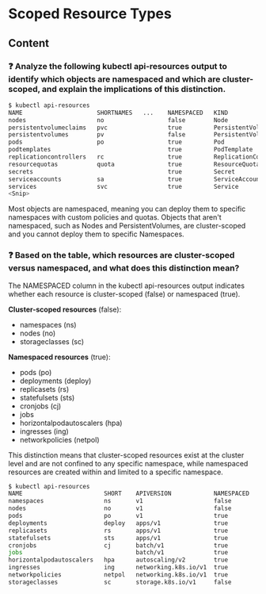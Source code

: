 # Scoped Resource Types

## Content

### ❓ Analyze the following kubectl api-resources output to identify which objects are namespaced and which are cluster-scoped, and explain the implications of this distinction.
```bash
$ kubectl api-resources
NAME                     SHORTNAMES   ...    NAMESPACED   KIND
nodes                    no                  false        Node
persistentvolumeclaims   pvc                 true         PersistentVolumeClaim
persistentvolumes        pv                  false        PersistentVolume
pods                     po                  true         Pod
podtemplates                                 true         PodTemplate
replicationcontrollers   rc                  true         ReplicationController
resourcequotas           quota               true         ResourceQuota
secrets                                      true         Secret
serviceaccounts          sa                  true         ServiceAccount
services                 svc                 true         Service
<Snip>
```

Most objects are namespaced, meaning you can deploy them to specific namespaces with custom policies and quotas. Objects that aren't namespaced, such as Nodes and PersistentVolumes, are cluster-scoped and you cannot deploy them to specific Namespaces.

### ❓ Based on the table, which resources are cluster-scoped versus namespaced, and what does this distinction mean?
The NAMESPACED column in the kubectl api-resources output indicates whether each resource is cluster-scoped (false) or namespaced (true).

**Cluster-scoped resources** (false):
- namespaces (ns)
- nodes (no) 
- storageclasses (sc)

**Namespaced resources** (true):
- pods (po)
- deployments (deploy)
- replicasets (rs)
- statefulsets (sts)
- cronjobs (cj)
- jobs
- horizontalpodautoscalers (hpa)
- ingresses (ing)
- networkpolicies (netpol)

This distinction means that cluster-scoped resources exist at the cluster level and are not confined to any specific namespace, while namespaced resources are created within and limited to a specific namespace.

```bash
$ kubectl api-resources
NAME                       SHORT    APIVERSION            NAMESPACED   KIND
namespaces                 ns       v1                    false        Namespace
nodes                      no       v1                    false        Node
pods                       po       v1                    true         Pod
deployments                deploy   apps/v1               true         Deployment
replicasets                rs       apps/v1               true         ReplicaSet
statefulsets               sts      apps/v1               true         StatefulSet
cronjobs                   cj       batch/v1              true         CronJob
jobs                                batch/v1              true         Job
horizontalpodautoscalers   hpa      autoscaling/v2        true         HorizontalPodAutoscaler
ingresses                  ing      networking.k8s.io/v1  true         Ingress
networkpolicies            netpol   networking.k8s.io/v1  true         NetworkPolicy
storageclasses             sc       storage.k8s.io/v1     false        StorageClass
```

